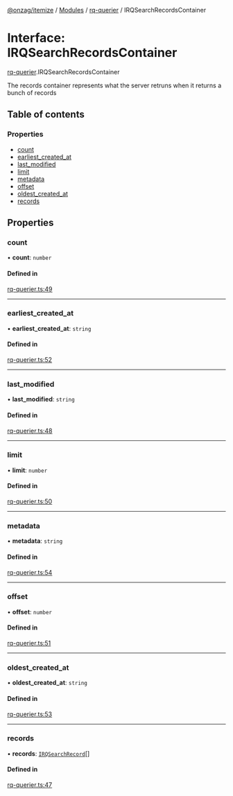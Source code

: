 [@onzag/itemize](../README.md) / [Modules](../modules.md) / [rq-querier](../modules/rq_querier.md) / IRQSearchRecordsContainer

# Interface: IRQSearchRecordsContainer

[rq-querier](../modules/rq_querier.md).IRQSearchRecordsContainer

The records container represents what the server retruns
when it returns a bunch of records

## Table of contents

### Properties

- [count](rq_querier.IRQSearchRecordsContainer.md#count)
- [earliest\_created\_at](rq_querier.IRQSearchRecordsContainer.md#earliest_created_at)
- [last\_modified](rq_querier.IRQSearchRecordsContainer.md#last_modified)
- [limit](rq_querier.IRQSearchRecordsContainer.md#limit)
- [metadata](rq_querier.IRQSearchRecordsContainer.md#metadata)
- [offset](rq_querier.IRQSearchRecordsContainer.md#offset)
- [oldest\_created\_at](rq_querier.IRQSearchRecordsContainer.md#oldest_created_at)
- [records](rq_querier.IRQSearchRecordsContainer.md#records)

## Properties

### count

• **count**: `number`

#### Defined in

[rq-querier.ts:49](https://github.com/onzag/itemize/blob/59702dd5/rq-querier.ts#L49)

___

### earliest\_created\_at

• **earliest\_created\_at**: `string`

#### Defined in

[rq-querier.ts:52](https://github.com/onzag/itemize/blob/59702dd5/rq-querier.ts#L52)

___

### last\_modified

• **last\_modified**: `string`

#### Defined in

[rq-querier.ts:48](https://github.com/onzag/itemize/blob/59702dd5/rq-querier.ts#L48)

___

### limit

• **limit**: `number`

#### Defined in

[rq-querier.ts:50](https://github.com/onzag/itemize/blob/59702dd5/rq-querier.ts#L50)

___

### metadata

• **metadata**: `string`

#### Defined in

[rq-querier.ts:54](https://github.com/onzag/itemize/blob/59702dd5/rq-querier.ts#L54)

___

### offset

• **offset**: `number`

#### Defined in

[rq-querier.ts:51](https://github.com/onzag/itemize/blob/59702dd5/rq-querier.ts#L51)

___

### oldest\_created\_at

• **oldest\_created\_at**: `string`

#### Defined in

[rq-querier.ts:53](https://github.com/onzag/itemize/blob/59702dd5/rq-querier.ts#L53)

___

### records

• **records**: [`IRQSearchRecord`](rq_querier.IRQSearchRecord.md)[]

#### Defined in

[rq-querier.ts:47](https://github.com/onzag/itemize/blob/59702dd5/rq-querier.ts#L47)
